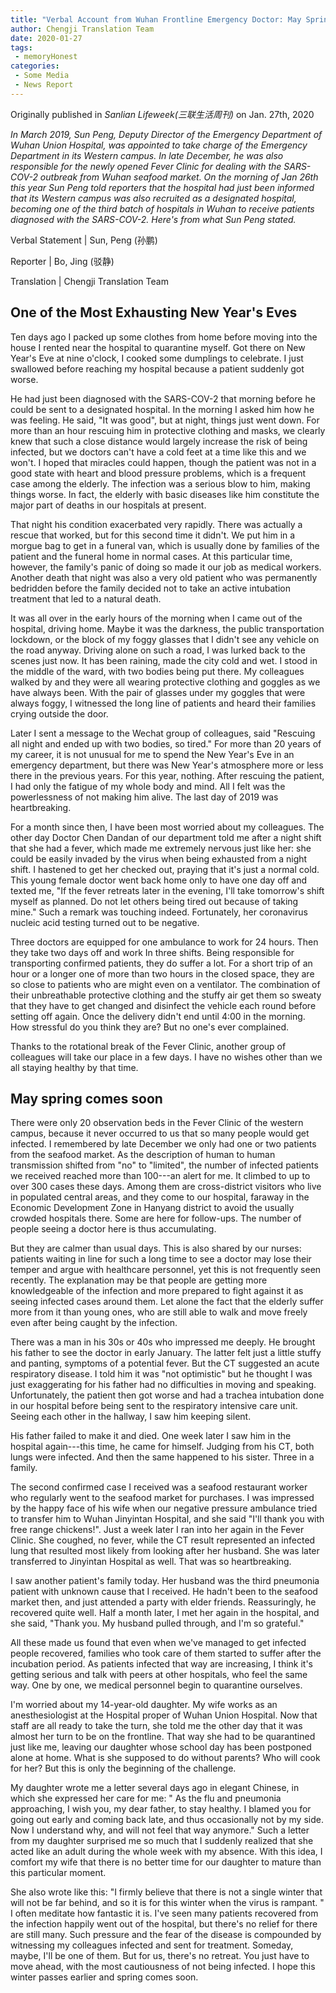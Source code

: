 ```yaml
---
title: "Verbal Account from Wuhan Frontline Emergency Doctor: May Spring Comes Soon"
author: Chengji Translation Team
date: 2020-01-27
tags:
 - memoryHonest
categories:
 - Some Media
 - News Report
---
```


<!-- # Verbal Account from Wuhan Frontline Emergency Doctor: May Spring Comes Soon -->

Originally published in *Sanlian Lifeweek(三联生活周刊)* on Jan. 27th, 2020

*In March 2019, Sun Peng, Deputy Director of the Emergency Department of
Wuhan Union Hospital, was appointed to take charge of the Emergency
Department in its Western campus. In late December, he was also
responsible for the newly opened Fever Clinic for dealing with the
SARS-COV-2 outbreak from Wuhan seafood market. On the morning of Jan
26th this year Sun Peng told reporters that the hospital had just been
informed that its Western campus was also recruited as a designated
hospital, becoming one of the third batch of hospitals in Wuhan to
receive patients diagnosed with the SARS-COV-2. Here\'s from what Sun
Peng stated.*

Verbal Statement \| Sun, Peng (孙鹏)

Reporter \| Bo, Jing (驳静)

Translation \| Chengji Translation Team

## One of the Most Exhausting New Year\'s Eves

Ten days ago I packed up some clothes from home before moving into the
house I rented near the hospital to quarantine myself. Got there on New
Year\'s Eve at nine o\'clock, I cooked some dumplings to celebrate. I
just swallowed before reaching my hospital because a patient suddenly
got worse.

He had just been diagnosed with the SARS-COV-2 that morning before he
could be sent to a designated hospital. In the morning I asked him how
he was feeling. He said, \"It was good", but at night, things just went
down. For more than an hour rescuing him in protective clothing and
masks, we clearly knew that such a close distance would largely increase
the risk of being infected, but we doctors can\'t have a cold feet at a
time like this and we won\'t. I hoped that miracles could happen, though
the patient was not in a good state with heart and blood pressure
problems, which is a frequent case among the elderly. The infection was
a serious blow to him, making things worse. In fact, the elderly with
basic diseases like him constitute the major part of deaths in our
hospitals at present.

That night his condition exacerbated very rapidly. There was actually a
rescue that worked, but for this second time it didn\'t. We put him in a
morgue bag to get in a funeral van, which is usually done by families of
the patient and the funeral home in normal cases. At this particular
time, however, the family's panic of doing so made it our job as medical
workers. Another death that night was also a very old patient who was
permanently bedridden before the family decided not to take an active
intubation treatment that led to a natural death.

It was all over in the early hours of the morning when I came out of the
hospital, driving home. Maybe it was the darkness, the public
transportation lockdown, or the block of my foggy glasses that I didn\'t
see any vehicle on the road anyway. Driving alone on such a road, I was
lurked back to the scenes just now. It has been raining, made the city
cold and wet. I stood in the middle of the ward, with two bodies being
put there. My colleagues walked by and they were all wearing protective
clothing and goggles as we have always been. With the pair of glasses
under my goggles that were always foggy, I witnessed the long line of
patients and heard their families crying outside the door.

Later I sent a message to the Wechat group of colleagues, said
\"Rescuing all night and ended up with two bodies, so tired." For more
than 20 years of my career, it is not unusual for me to spend the New
Year\'s Eve in an emergency department, but there was New Year\'s
atmosphere more or less there in the previous years. For this year,
nothing. After rescuing the patient, I had only the fatigue of my whole
body and mind. All I felt was the powerlessness of not making him alive.
The last day of 2019 was heartbreaking.

For a month since then, I have been most worried about my colleagues.
The other day Doctor Chen Dandan of our department told me after a night
shift that she had a fever, which made me extremely nervous just like
her: she could be easily invaded by the virus when being exhausted from
a night shift. I hastened to get her checked out, praying that it's just
a normal cold. This young female doctor went back home only to have one
day off and texted me, \"If the fever retreats later in the evening,
I\'ll take tomorrow\'s shift myself as planned. Do not let others being
tired out because of taking mine." Such a remark was touching indeed.
Fortunately, her coronavirus nucleic acid testing turned out to be
negative.

Three doctors are equipped for one ambulance to work for 24 hours. Then
they take two days off and work In three shifts. Being responsible for
transporting confirmed patients, they do suffer a lot. For a short trip
of an hour or a longer one of more than two hours in the closed space,
they are so close to patients who are might even on a ventilator. The
combination of their unbreathable protective clothing and the stuffy air
get them so sweaty that they have to get changed and disinfect the
vehicle each round before setting off again. Once the delivery didn\'t
end until 4:00 in the morning. How stressful do you think they are? But
no one\'s ever complained.

Thanks to the rotational break of the Fever Clinic, another group of
colleagues will take our place in a few days. I have no wishes other
than we all staying healthy by that time.

## May spring comes soon

There were only 20 observation beds in the Fever Clinic of the western
campus, because it never occurred to us that so many people would get
infected. I remembered by late December we only had one or two patients
from the seafood market. As the description of human to human
transmission shifted from "no" to "limited", the number of infected
patients we received reached more than 100---an alert for me. It climbed
to up to over 300 cases these days. Among them are cross-district
visitors who live in populated central areas, and they come to our
hospital, faraway in the Economic Development Zone in Hanyang district
to avoid the usually crowded hospitals there. Some are here for
follow-ups. The number of people seeing a doctor here is thus
accumulating.

But they are calmer than usual days. This is also shared by our nurses:
patients waiting in line for such a long time to see a doctor may lose
their temper and argue with healthcare personnel, yet this is not
frequently seen recently. The explanation may be that people are getting
more knowledgeable of the infection and more prepared to fight against
it as seeing infected cases around them. Let alone the fact that the
elderly suffer more from it than young ones, who are still able to walk
and move freely even after being caught by the infection.

There was a man in his 30s or 40s who impressed me deeply. He brought
his father to see the doctor in early January. The latter felt just a
little stuffy and panting, symptoms of a potential fever. But the CT
suggested an acute respiratory disease. I told him it was \"not
optimistic\" but he thought I was just exaggerating for his father had
no difficulties in moving and speaking. Unfortunately, the patient then
got worse and had a trachea intubation done in our hospital before being
sent to the respiratory intensive care unit. Seeing each other in the
hallway, I saw him keeping silent.

His father failed to make it and died. One week later I saw him in the
hospital again---this time, he came for himself. Judging from his CT,
both lungs were infected. And then the same happened to his sister.
Three in a family.

The second confirmed case I received was a seafood restaurant worker who
regularly went to the seafood market for purchases. I was impressed by
the happy face of his wife when our negative pressure ambulance tried to
transfer him to Wuhan Jinyintan Hospital, and she said "I'll thank you
with free range chickens!". Just a week later I ran into her again in
the Fever Clinic. She coughed, no fever, while the CT result represented
an infected lung that resulted most likely from looking after her
husband. She was later transferred to Jinyintan Hospital as well. That
was so heartbreaking.

I saw another patient\'s family today. Her husband was the third
pneumonia patient with unknown cause that I received. He hadn't been to
the seafood market then, and just attended a party with elder friends.
Reassuringly, he recovered quite well. Half a month later, I met her
again in the hospital, and she said, \"Thank you. My husband pulled
through, and I'm so grateful."

All these made us found that even when we\'ve managed to get infected
people recovered, families who took care of them started to suffer after
the incubation period. As patients infected that way are increasing, I
think it\'s getting serious and talk with peers at other hospitals, who
feel the same way. One by one, we medical personnel begin to quarantine
ourselves.

I\'m worried about my 14-year-old daughter. My wife works as an
anesthesiologist at the Hospital proper of Wuhan Union Hospital. Now
that staff are all ready to take the turn, she told me the other day
that it was almost her turn to be on the frontline. That way she had to
be quarantined just like me, leaving our daughter whose school day has
been postponed alone at home. What is she supposed to do without
parents? Who will cook for her? But this is only the beginning of the
challenge.

My daughter wrote me a letter several days ago in elegant Chinese, in
which she expressed her care for me: " As the flu and pneumonia
approaching, I wish you, my dear father, to stay healthy. I blamed you
for going out early and coming back late, and thus occasionally not by
my side. Now I understand why, and will not feel that way anymore." Such
a letter from my daughter surprised me so much that I suddenly realized
that she acted like an adult during the whole week with my absence. With
this idea, I comfort my wife that there is no better time for our
daughter to mature than this particular moment.

She also wrote like this: \"I firmly believe that there is not a single
winter that will not be far behind, and so it is for this winter when
the virus is rampant. " I often meditate how fantastic it is. I've seen
many patients recovered from the infection happily went out of the
hospital, but there\'s no relief for there are still many. Such pressure
and the fear of the disease is compounded by witnessing my colleagues
infected and sent for treatment. Someday, maybe, I'll be one of them.
But for us, there\'s no retreat. You just have to move ahead, with the
most cautiousness of not being infected. I hope this winter passes
earlier and spring comes soon.
